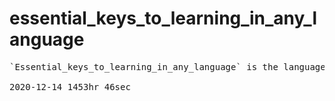 # essential_keys_to_learning_in_any_language

<PRE>
`Essential_keys_to_learning_in_any_language` is the language minimal survival kit. It focuses on vocabulary to ensure sufficient communication as you move through the cultural terrain.

2020-12-14_1453hr_46sec
</PRE>